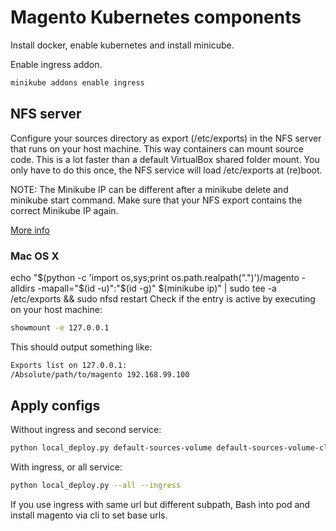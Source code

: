 # Magento Kubernetes components

Install docker, enable kubernetes and install minicube.

Enable ingress addon.
```bash
minikube addons enable ingress
```

## NFS server

Configure your sources directory as export (/etc/exports) in the NFS server that runs on your host machine. This way containers can mount source code. This is a lot faster than a default VirtualBox shared folder mount. You only have to do this once, the NFS service will load /etc/exports at (re)boot.

NOTE: The Minikube IP can be different after a minikube delete and minikube start command. Make sure that your NFS export contains the correct Minikube IP again.

[More info](http://pietervogelaar.nl/minikube-nfs-mounts)

### Mac OS X
echo "$(python -c 'import os,sys;print os.path.realpath(".")')/magento -alldirs -mapall="$(id -u)":"$(id -g)" $(minikube ip)" | sudo tee -a /etc/exports && sudo nfsd restart
Check if the entry is active by executing on your host machine:

```bash
showmount -e 127.0.0.1
```

This should output something like:

```bash
Exports list on 127.0.0.1:
/Absolute/path/to/magento 192.168.99.100
```

## Apply configs
Without ingress and second service:
```bash
python local_deploy.py default-sources-volume default-sources-volume-claim.yaml magento2-deployment.yaml
```
With ingress, or all service:
```bash
python local_deploy.py --all --ingress
```

If you use ingress with same url but different subpath, 
Bash into pod and install magento via cli to set base urls.
